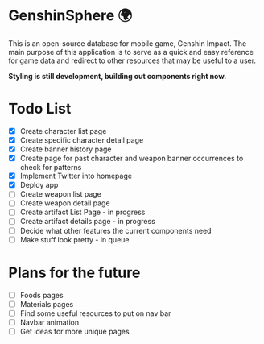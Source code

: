 # GenshinSphere 🌍
This is an open-source database for mobile game, Genshin Impact. The main purpose of this application is to serve as a quick and easy reference for game data and redirect to other resources that may be useful to a user.

**Styling is still development, building out components right now.**

# Todo List
- [x] Create character list page
- [x] Create specific character detail page
- [x] Create banner history page
- [x] Create page for past character and weapon banner occurrences to check for patterns
- [x] Implement Twitter into homepage
- [x] Deploy app
- [ ] Create weapon list page
- [ ] Create weapon detail page
- [ ] Create artifact List Page - in progress
- [ ] Create artifact details page - in progress
- [ ] Decide what other features the current components need
- [ ] Make stuff look pretty - in queue

# Plans for the future
- [ ] Foods pages
- [ ] Materials pages
- [ ] Find some useful resources to put on nav bar
- [ ] Navbar animation
- [ ] Get ideas for more unique pages